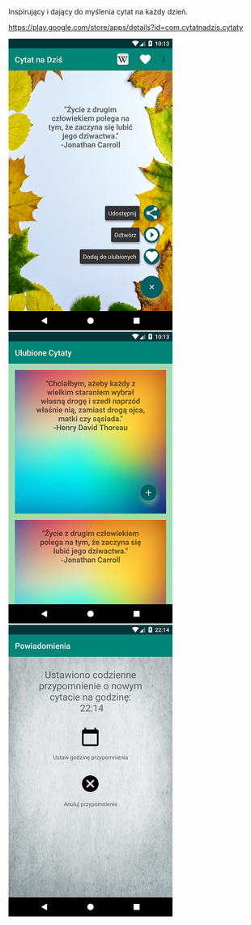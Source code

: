 Inspirujący i dający do myślenia cytat na każdy dzień.

https://play.google.com/store/apps/details?id=com.cytatnadzis.cytaty

![Image of Yaktocat](1.png)
![Image of Yaktocat](2.png)
![Image of Yaktocat](3.png)
